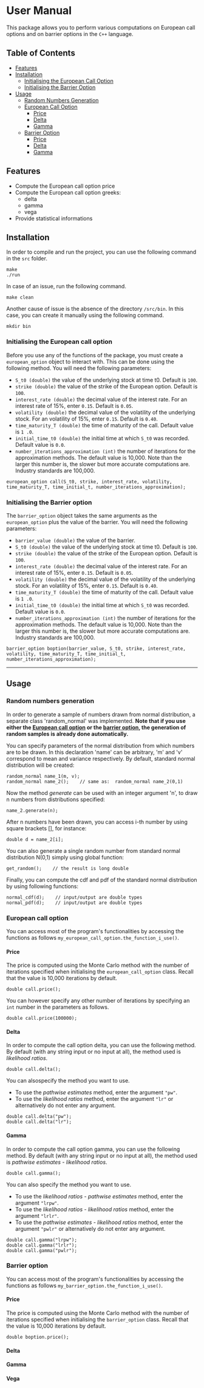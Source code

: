 # User Manual

This package allows you to perform various computations on European call options and on barrier options in the `C++` language.

## Table of Contents
- [Features](#features)
- [Installation](#installation)
  - [Initialising the European Call Option](#initialising-the-european-call-option)
  - [Initialising the Barrier Option](#initialising-the-barrier-option)
- [Usage](#usage)
  - [Random Numbers Generation](#random-numbers-generation)
  - [European Call Option](#european-call-option)
    - [Price](#price)
    - [Delta](#delta)
    - [Gamma](#gamma)
  - [Barrier Option](#barrier-option)
    - [Price](#price)
    - [Delta](#delta)
    - [Gamma](#gamma)

## Features

* Compute the European call option price
* Compute the European call option greeks:
  * delta
  * gamma
  * vega
* Provide statistical informations

## Installation

In order to compile and run the project, you can use the following command in the `src` folder.

```
make
./run
```

In case of an issue, run the following command.

```
make clean
```

Another cause of issue is the absence of the directory `/src/bin`. In this case, you can create it manually using the following command.
```
mkdir bin
```


### Initialising the European call option

Before you use any of the functions of the package, you must create a `european_option` object to interact with. This can be done using the following method. You will need the following parameters:
* `S_t0 (double)` the value of the underlying stock at time t0. Default is `100`.
* `strike (double)` the value of the strike of the European option. Default is `100`.
* `interest_rate (double)` the decimal value of the interest rate. For an interest rate of 15%, enter `0.15`.  Default is `0.05`.
* `volatility (double)` the decimal value of the volatility of the underlying stock. For an volatility of 15%, enter `0.15`.  Default is `0.40`.
* `time_maturity_T (double)` the time of maturity of the call. Default value is `1
.0`.
* `initial_time_t0 (double)` the initial time at which `S_t0` was recorded. Default value is `0.0`.
* `number_iterations_approximation (int)` the number of iterations for the approximation methods. The default value is 10,000. Note than the larger this number is, the slower but more accurate computations are. Industry standards are 100,000.
```
european_option call(S_t0, strike, interest_rate, volatility, time_maturity_T, time_initial_t, number_iterations_approximation);
```

### Initialising the Barrier option

The `barrier_option` object takes the same arguments as the `european_option` plus the value of the barrier.
You will need the following parameters:
* `barrier_value (double)` the value of the barrier.
* `S_t0 (double)` the value of the underlying stock at time t0. Default is `100`.
* `strike (double)` the value of the strike of the European option. Default is `100`.
* `interest_rate (double)` the decimal value of the interest rate. For an interest rate of 15%, enter `0.15`.  Default is `0.05`.
* `volatility (double)` the decimal value of the volatility of the underlying stock. For an volatility of 15%, enter `0.15`.  Default is `0.40`.
* `time_maturity_T (double)` the time of maturity of the call. Default value is `1
.0`.
* `initial_time_t0 (double)` the initial time at which `S_t0` was recorded. Default value is `0.0`.
* `number_iterations_approximation (int)` the number of iterations for the approximation methods. The default value is 10,000. Note than the larger this number is, the slower but more accurate computations are. Industry standards are 100,000.
```
barrier_option boption(barrier_value, S_t0, strike, interest_rate, volatility, time_maturity_T, time_initial_t, number_iterations_approximation);
```
---

## Usage


### Random numbers generation
In order to generate a sample of numbers drawn from normal distribution, a separate class 'random_normal' was implemented. **Note that if you use either the [European call option](#european-call-option) or the [barrier option](#barrier-option), the generation of random samples is already done automatically.**

You can specify parameters of the normal distribution from which numbers are to be drawn. In this declaration 'name' can be arbitrary, 'm' and 'v' correspond to mean and variance respectively. By default, standard normal distribution will be created:
```
random_normal name_1(m, v);
random_normal name_2();    // same as:  random_normal name_2(0,1)
```
Now the method _generate_ can be used with an integer argument 'n', to draw n numbers from distributions specified:
```
name_2.generate(n);
```
After n numbers have been drawn, you can access i-th number by using square brackets [], for instance:
```
double d = name_2[i];
```
You can also generate a single random number from standard normal distribution N(0,1) simply using global function:
```
get_random();    // the result is long double
```
Finally, you can compute the cdf and pdf of the standard normal distribution by using following functions:
```
normal_cdf(d);    // input/output are double types
normal_pdf(d);    // input/output are double types
```



### European call option

You can access most of the program's functionalities by accessing the functions as follows `my_european_call_option.the_function_i_use()`.

#### Price

The price is computed using the Monte Carlo method with the number of iterations specified when initialising the `european_call_option` class. Recall that the value is 10,000 iterations by default.
```
double call.price();
```
You can however specify any other number of iterations by specifying an `int` number in the parameters as follows.
```
double call.price(100000);
```

#### Delta
In order to compute the call option delta, you can use the following method. By default (with any string input or no input at all), the method used is _likelihood ratios_.
```
double call.delta();
```
You can alsospecify the method you want to use.
- To use the _pathwise estimates_ method, enter the argument `"pw"`.
- To use the _likelihood ratios_ method, enter the argument `"lr"` or alternatively do not enter any argument.
```
double call.delta("pw");
double call.delta("lr");
```

#### Gamma
In order to compute the call option gamma, you can use the following method. By default (with any string input or no input at all), the method used is _pathwise estimates - likelihood ratios_.
```
double call.gamma();
```
You can also specify the method you want to use.
- To use the _likelihood ratios - pathwise estimates_ method, enter the argument `"lrpw"`.
- To use the _likelihood ratios - likelihood ratios_ method, enter the argument `"lrlr"`.
- To use the _pathwise estimates - likelihood ratios_ method, enter the argument `"pwlr"` or alternatively do not enter any argument.
```
double call.gamma("lrpw");
double call.gamma("lrlr");
double call.gamma("pwlr");
```

### Barrier option

You can access most of the program's functionalities by accessing the functions as follows `my_barrier_option.the_function_i_use()`.

#### Price

The price is computed using the Monte Carlo method with the number of iterations specified when initialising the `barrier_option` class. Recall that the value is 10,000 iterations by default.
```
double boption.price();
```

#### Delta

#### Gamma

#### Vega
